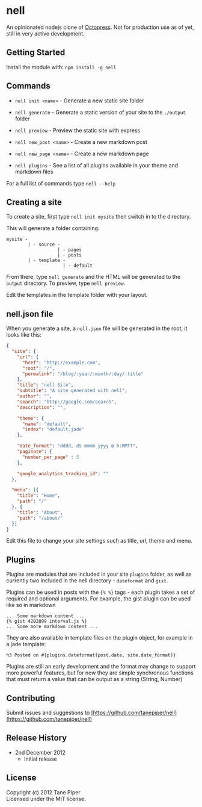 # nell

An opinionated nodejs clone of [Octopress](http://octopress.org).  Not for production use as of yet, still in
very active development.

## Getting Started
Install the module with: `npm install -g nell`

## Commands

* `nell init <name>` - Generate a new static site folder

* `nell generate` - Generate a static version of your site to the `./output` folder

* `nell preview` - Preview the static site with express

* `nell new_post <name>` - Create a new markdown post

* `nell new_page <name>` - Create a new markdown page

* `nell plugins` - See a list of all plugins available in your theme and markdown files

For a full list of commands type `nell --help`

## Creating a site

To create a site, first type `nell init mysite` then switch in to the directory.

This will generate a folder containing:

    mysite -
            | - source -
                       | - pages
                       | - posts
            | - template -
                         | - default

From there, type `nell generate` and the HTML will be generated to the `output` directory. To preview, type
`nell preview`.

Edit the templates in the template folder with your layout.

## nell.json file

When you generate a site, a `nell.json` file will be generated in the root, it looks like this:

```json
{
  "site": {
    "url": {
      "href": "http://example.com",
      "root": "/",
      "permalink": "/blog/:year/:month/:day/:title"
    },
    "title": "nell Site",
    "subtitle": "A site generated with nell",
    "author": "",
    "search": "http://google.com/search",
    "description": "",

    "theme": {
      "name": "default",
      "index": "default.jade"
    },

    "date_format": "dddd, dS mmmm yyyy @ h:MMTT",
    "paginate": {
      "number_per_page" : 5
    },

    "google_analytics_tracking_id": ""
  },

  "menu": [{
    "title": "Home",
    "path": "/"
  }, {
    "title": "About",
    "path": "/about/"
  }]
}
```
    
Edit this file to change your site settings such as title, url, theme and menu.

## Plugins

Plugins are modules that are included in your site `plugins` folder, as well as currently two included in the
nell directory - `dateformat` and `gist`.

Plugins can be used in posts with the `{% %}` tags - each plugin takes a set of required and optional arguments.
For example, the gist plugin can be used like so in markdown

    ... Some markdown content ...
    {% gist 4202899 interval.js %}
    ... Some more markdown content ...
    
They are also available in template files on the plugin object, for example in a jade template:

    h3 Posted on #{plugins.dateformat(post.date, site.date_format)}
    
Plugins are still an early development and the format may change to support more powerful features, but for now
they are simple synchronous functions that must return a value that can be output as a string (String, Number)

## Contributing
Submit issues and suggestions to [https://github.com/tanepiper/nell](https://github.com/tanepiper/nell)

## Release History
* 2nd December 2012
    * Initial release

## License
Copyright (c) 2012 Tane Piper  
Licensed under the MIT license.
